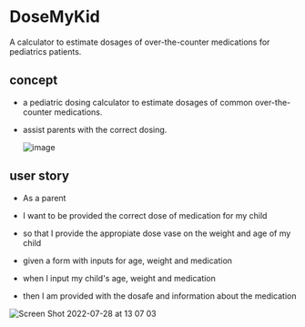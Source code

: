 # DoseMyKid
A calculator to estimate dosages of over-the-counter medications for pediatrics patients. 

## concept
 - a pediatric dosing calculator to estimate dosages of common over-the-counter medications.

 - assist parents with the correct dosing.
  
   ![image](https://user-images.githubusercontent.com/99931043/181596507-63468493-ed10-4c51-b0a7-3bcab34b4653.png)
 ## user story
 - As a parent 
 - I want to be provided the correct dose of medication for my child
 - so that I provide the appropiate dose vase on the weight and age of my child

 - given a form with inputs for age, weight and medication 
 - when I input my child's age, weight and medication
 - then I am provided with the dosafe and information about the medication

![Screen Shot 2022-07-28 at 13 07 03](https://user-images.githubusercontent.com/99931043/181596842-6d1d9144-3834-4acb-be2c-8fbe5a13fa77.png)


 
